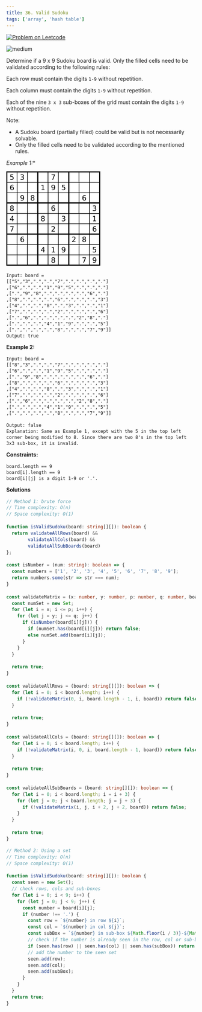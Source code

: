 ```yaml
---
title: 36. Valid Sudoku
tags: ['array', 'hash table']
---
```


[![Problem on Leetcode](https://img.shields.io/badge/Leetcode-FFA116)](https://leetcode.com/problems/valid-sudoku/)

<!-- ![easy](https://img.shields.io/badge/Difficulty-Easy-5BCEFA.svg)<br /> -->
![medium](https://img.shields.io/badge/Difficulty-Medium-F5A9B8.svg)<br />
<!-- ![hard](https://img.shields.io/badge/Difficulty-Hard-FFFFFF.svg)<br /> -->

Determine if a 9 x 9 Sudoku board is valid. Only the filled cells need to be validated according to the following rules:

Each row must contain the digits `1-9` without repetition.

Each column must contain the digits `1-9` without repetition.

Each of the nine `3 x 3` sub-boxes of the grid must contain the digits `1-9` without repetition.

Note:
- A Sudoku board (partially filled) could be valid but is not necessarily solvable.
- Only the filled cells need to be validated according to the mentioned rules.


 *Example 1:**

![alt text](image.png)
```
Input: board = 
[["5","3",".",".","7",".",".",".","."]
,["6",".",".","1","9","5",".",".","."]
,[".","9","8",".",".",".",".","6","."]
,["8",".",".",".","6",".",".",".","3"]
,["4",".",".","8",".","3",".",".","1"]
,["7",".",".",".","2",".",".",".","6"]
,[".","6",".",".",".",".","2","8","."]
,[".",".",".","4","1","9",".",".","5"]
,[".",".",".",".","8",".",".","7","9"]]
Output: true
```

**Example 2:**
```
Input: board = 
[["8","3",".",".","7",".",".",".","."]
,["6",".",".","1","9","5",".",".","."]
,[".","9","8",".",".",".",".","6","."]
,["8",".",".",".","6",".",".",".","3"]
,["4",".",".","8",".","3",".",".","1"]
,["7",".",".",".","2",".",".",".","6"]
,[".","6",".",".",".",".","2","8","."]
,[".",".",".","4","1","9",".",".","5"]
,[".",".",".",".","8",".",".","7","9"]]

Output: false
Explanation: Same as Example 1, except with the 5 in the top left corner being modified to 8. Since there are two 8's in the top left 3x3 sub-box, it is invalid.
```

**Constraints:**
```
board.length == 9
board[i].length == 9
board[i][j] is a digit 1-9 or '.'.
```

**Solutions**

```ts
// Method 1: brute force
// Time complexity: O(n)
// Space complexity: O(1)

function isValidSudoku(board: string[][]): boolean {
  return validateAllRows(board) &&
        validateAllCols(board) &&
        validateAllSubBoards(board)
};

const isNumber = (num: string): boolean => {
  const numbers = ['1', '2', '3', '4', '5', '6', '7', '8', '9'];
  return numbers.some(str => str === num);
}

const validateMatrix = (x: number, y: number, p: number, q: number, board: string[][]): boolean => {
  const numSet = new Set;
  for (let i = x; i <= p; i++) {
    for (let j = y; j <= q; j++) {
      if (isNumber(board[i][j])) {
        if (numSet.has(board[i][j])) return false;
        else numSet.add(board[i][j]);
      }
    }
  }

  return true;
}

const validateAllRows = (board: string[][]): boolean => {
  for (let i = 0; i < board.length; i++) {
    if (!validateMatrix(0, i, board.length - 1, i, board)) return false;
  }  

  return true;
}

const validateAllCols = (board: string[][]): boolean => {
  for (let i = 0; i < board.length; i++) {
    if (!validateMatrix(i, 0, i, board.length - 1, board)) return false;
  }

  return true;
}

const validateAllSubBoards = (board: string[][]): boolean => {
  for (let i = 0; i < board.length; i = i + 3) {
    for (let j = 0; j < board.length; j = j + 3) {
      if (!validateMatrix(i, j, i + 2, j + 2, board)) return false;
    }
  }

  return true;
}
```

```ts
// Method 2: Using a set
// Time complexity: O(n)
// Space complexity: O(1)

function isValidSudoku(board: string[][]): boolean {
  const seen = new Set();
  // check rows, cols and sub-boxes
  for (let i = 0; i < 9; i++) {
    for (let j = 0; j < 9; j++) {
      const number = board[i][j];
      if (number !== '.') {
        const row = `${number} in row ${i}`;
        const col = `${number} in col ${j}`;
        const subBox = `${number} in sub-box ${Math.floor(i / 3)}-${Math.floor(j / 3)}`;
        // check if the number is already seen in the row, col or sub-box
        if (seen.has(row) || seen.has(col) || seen.has(subBox)) return false;
        // add the number to the seen set
        seen.add(row);
        seen.add(col);
        seen.add(subBox);
      }
    }
  }
  return true;
}
```